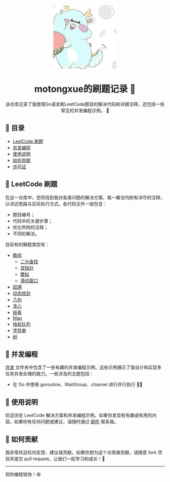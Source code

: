 <div align="center">
  <img src="./img/motongxue.jpg" alt="motongxue" width="200"/>
  <h1>motongxue的刷题记录 🚀</h1>
  <p>该仓库记录了我使用Go语言刷LeetCode题目的解决代码和详细注释，还包括一些常见的并发编程示例。 🧩</p>
</div>

## 📖 目录

- [LeetCode 刷题](#leetcode-刷题)
- [并发编程](#并发编程)
- [使用说明](#使用说明)
- [如何贡献](#如何贡献)
- [许可证](#许可证)

## 🚀 LeetCode 刷题

在这一仓库中，您将找到我对各类问题的解决方案。每一解法均附有详尽的注释，以详述思路与实际执行方式。各代码文件一般包含：
- 题目编号；
- 代码中的关键步骤；
- 优化所附的注释；
- 不同的解法。

目前有的解题类型有：
- [数组](./array/)
    - [二分查找](./array/binary_search/)
    - [双指针](./array/double_pointer/)
    - [模拟](./array/simulation/)
    - [滑动窗口](./array/sliding_window/)
- [回溯](./backtrack/)
- [动态规划](./dp/)
- [几何](./geometry/)
- [贪心](./greedy/)
- [链表](./list/)
- [Map](./map/)
- [栈和队列](./stack%26queue/)
- [字符串](./string/)
- [树](./tree/)


## 🧩 并发编程

[并发](./concurrent) 文件夹中包含了一些有趣的并发编程示例。这些示例展示了我设计和实现多任务并发处理的能力。一些涉及的主题包括：

- 在 Go 中使用 goroutine、WaitGroup、channel 进行并行执行 🏃‍♂️

## 📝 使用说明

欢迎浏览 LeetCode 解决方案和并发编程示例。如果你发现有有趣或有用的内容。如果你有任何问题或建议，请随时通过 [邮件](mailto:393888412@qq.com) 联系我。

## 🤝 如何贡献

我非常欢迎任何反馈、建议或贡献。如果你想为这个仓库做贡献，请随意 fork 项目并提交 pull request。让我们一起学习和成长！🌱

---

祝你编程愉快！😄
